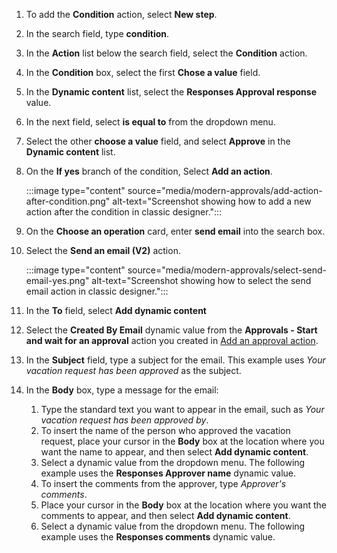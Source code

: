 1. To add the **Condition** action, select **New step**.
1. In the search field, type **condition**.
1. In the **Action** list below the search field, select the **Condition** action.
1. In the **Condition** box, select the first **Chose a value** field.
1. In the **Dynamic content** list, select the **Responses Approval response** value.
1. In the next field, select **is equal to** from the dropdown menu.
1. Select the other **choose a value** field, and select **Approve** in the **Dynamic content** list.
1. On the **If yes** branch of the condition, Select **Add an action**.

    :::image type="content" source="media/modern-approvals/add-action-after-condition.png" alt-text="Screenshot showing how to add a new action after the condition in classic designer.":::

1. On the **Choose an operation** card, enter **send email** into the search box.
1. Select the **Send an email (V2)** action.

    :::image type="content" source="media/modern-approvals/select-send-email-yes.png" alt-text="Screenshot showing how to select the send email action in classic designer.":::

1. In the **To** field, select **Add dynamic content**
1. Select the **Created By Email** dynamic value from the **Approvals - Start and wait for an approval** action you created in [Add an approval action](../modern-approvals.md#add-an-approval-action).
1. In the **Subject** field, type a subject for the email. This example uses *Your vacation request has been approved* as the subject.
1. In the **Body** box, type a message for the email:
    1. Type the standard text you want to appear in the email, such as *Your vacation request has been approved by*.
    1. To insert the name of the person who approved the vacation request, place your cursor in the **Body** box at the location where you want the name to appear, and then select **Add dynamic content**.
    1. Select a dynamic value from the dropdown menu. The following example uses the **Responses Approver name** dynamic value.
    1. To insert the comments from the approver, type *Approver's comments*.
    1. Place your cursor in the **Body** box at the location where you want the comments to appear, and then select **Add dynamic content**.
    1. Select a dynamic value from the dropdown menu. The following example uses the **Responses comments** dynamic value.

